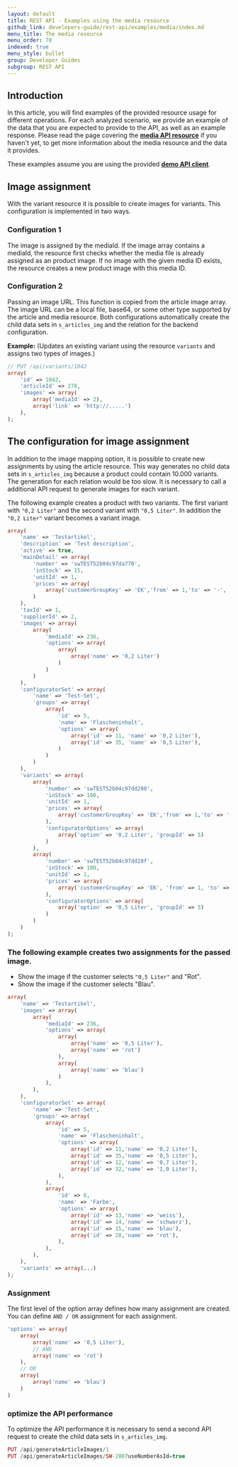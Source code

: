 ```yaml
---
layout: default
title: REST API - Examples using the media resource
github_link: developers-guide/rest-api/examples/media/index.md
menu_title: The media resource
menu_order: 70
indexed: true
menu_style: bullet
group: Developer Guides
subgroup: REST API
---
```


<div class="toc-list"></div>

## Introduction

In this article, you will find examples of the provided resource usage for different operations. For each analyzed scenario, we provide an example of the data that you are expected to provide to the API, as well as an example response.
Please read the page covering the **[media API resource](/developers-guide/rest-api/api-resource-media/)** if you haven't yet, to get more information about the media resource and the data it provides.

These examples assume you are using the provided **[demo API client](/developers-guide/rest-api/#using-the-rest-api-in-your-own-application)**.


## Image assignment

With the variant resource it is possible to create images for variants. This configuration is implemented in two ways.

### Configuration 1

The image is assigned by the mediaId.
If the image array contains a mediaId, the resource first checks whether the media file is already assigned as an product image.
If no image with the given media ID exists, the resource creates a new product image with this media ID.

### Configuration 2

Passing an image URL.
This function is copied from the article image array. The image URL can be a local file, base64, or some other type supported by the article and media resource.
Both configurations automatically create the child data sets in <code>s_articles_img</code> and the relation for the backend configuration.

<b>Example:</b> (Updates an existing variant using the resource <code>variants</code> and assigns two types of images.)

```php
// PUT /api/variants/1042
array(
    'id' => 1042,
    'articleId' => 278,
    'images' => array(
        array('mediaId' => 2),
        array('link' => 'http://.....')
    ),
);
```

## The configuration for image assignment

In addition to the image mapping option, it is possible to create new assignments by using the article resource.
This way generates no child data sets in <code>s_articles_img</code> because a product could contain 10.000 variants. The generation for each relation would be too slow.
It is necessary to call a additional API request to generate images for each variant. 

The following example creates a product with two variants. The first variant with <code>"0,2 Liter"</code> and the second variant with <code>"0,5 Liter"</code>.
In addition the <code> "0,2 Liter"</code> variant becomes a variant image.

```php
array(
    'name' => 'Testartikel',
    'description' => 'Test description',
    'active' => true,
    'mainDetail' => array(
        'number' => 'swTEST52b04c97da770',
        'inStock' => 15,
        'unitId' => 1,
        'prices' => array(
            array('customerGroupKey' => 'EK','from' => 1,'to' => '-', 'price' => 400)
        )
    ),
    'taxId' => 1,
    'supplierId' => 2,
    'images' => array(
        array(
            'mediaId' => 236,
            'options' => array(
                array(
                    array('name' => '0,2 Liter')
                )
            )
        )
    ),
    'configuratorSet' => array(
        'name' => 'Test-Set',
        'groups' => array(
            array(
                'id' => 5,
                'name' => 'Flascheninhalt',
                'options' => array(
                    array('id' => 11, 'name' => '0,2 Liter'),
                    array('id' => 35, 'name' => '0,5 Liter'),
                )
            )
        )
    ),
    'variants' => array(
        array(
            'number' => 'swTEST52b04c97dd280',
            'inStock' => 100,
            'unitId' => 1,
            'prices' => array(
                array('customerGroupKey' => 'EK','from' => 1,'to' => '-','price' => 400)
            ),
            'configuratorOptions' => array(
                array('option' => '0,2 Liter', 'groupId' => 5)
            )
        ),
        array(
            'number' => 'swTEST52b04c97dd28f',
            'inStock' => 100,
            'unitId' => 1,
            'prices' => array(
                array('customerGroupKey' => 'EK', 'from' => 1, 'to' => '-', 'price' => 400)
            ),
            'configuratorOptions' => array(
                array('option' => '0,5 Liter', 'groupId' => 5)
            )
        )
    )
);
```

### The following example creates two assignments for the passed image.
* Show the image if the customer selects <code>"0,5 Liter"</code> and "Rot".
* Show the image if the customer selects "Blau".

```php
array(
    'name' => 'Testartikel',
    'images' => array(
        array(
            'mediaId' => 236,
            'options' => array(
                array(
                    array('name' => '0,5 Liter'),
                    array('name' => 'rot')
                ),
                array(
                    array('name' => 'blau')
                )
            ),
        ),
    ),
    'configuratorSet' => array(
        'name' => 'Test-Set',
        'groups' => array(
            array(
                'id' => 5,
                'name' => 'Flascheninhalt',
                'options' => array(
                    array('id' => 11,'name' => '0,2 Liter'),
                    array('id' => 35,'name' => '0,5 Liter'),
                    array('id' => 12,'name' => '0,7 Liter'),
                    array('id' => 32,'name' => '1,0 Liter'),
                ),
            ),
            array(
                'id' => 6,
                'name' => 'Farbe',
                'options' => array(
                    array('id' => 13,'name' => 'weiss'),
                    array('id' => 14,'name' => 'schwarz'),
                    array('id' => 15,'name' => 'blau'),
                    array('id' => 28,'name' => 'rot'),
                ),
            ),
        ),
    ),
    'variants' => array(...)
);
```

### Assignment
 
The first level of the option array defines how many assignment are created. 
You can define <code>AND / OR</code> assignment for each assignment.

```php
'options' => array(    
    array(
        array('name' => '0,5 Liter'),
        // AND
        array('name' => 'rot')
    ),
    // OR
    array(
        array('name' => 'blau')
    )
)
```

### optimize the API performance

To optimize the API performance it is necessary to send a second API request to create the child data sets in <code>s_articles_img</code>.

```php
PUT /api/generateArticleImages/1
PUT /api/generateArticleImages/SW-200?useNumberAsId=true
```




